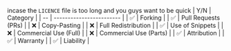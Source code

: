incase the `LICENCE` file is too long and you guys want to be quick
| Y/N | Category                 |
| -- | ------------------------ |
| ✅  | Forking                  |
| ✅  | Pull Requests (PRs)      |
| ❌  | Copy-Pasting   |
| ❌  | Full Redistribution      |
| ✅  | Use of Snippets          |
| ❌  | Commercial Use (Full)    |
| ❌  | Commercial Use (Parts)   |
| ✅  | Attribution              |
| ✅  | Warranty                 |
| ✅  | Liability                |
